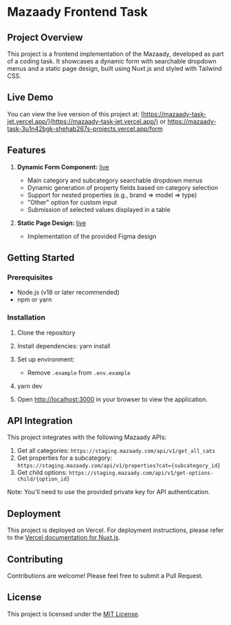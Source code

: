 # Mazaady Frontend Task

## Project Overview

This project is a frontend implementation of the Mazaady, developed as part of a coding task. It showcases a dynamic form with searchable dropdown menus and a static page design, built using Nuxt.js and styled with Tailwind CSS.

## Live Demo

You can view the live version of this project at: [https://mazaady-task-jet.vercel.app/](https://mazaady-task-jet.vercel.app/)
or
https://mazaady-task-3u1n42bgk-shehab267s-projects.vercel.app/form

## Features

1. **Dynamic Form Component:** [live](https://mazaady-task-jet.vercel.app/form)

   - Main category and subcategory searchable dropdown menus
   - Dynamic generation of property fields based on category selection
   - Support for nested properties (e.g., brand => model => type)
   - "Other" option for custom input
   - Submission of selected values displayed in a table

2. **Static Page Design:** [live](https://mazaady-task-jet.vercel.app/)
   - Implementation of the provided Figma design

## Getting Started

### Prerequisites

- Node.js (v18 or later recommended)
- npm or yarn

### Installation

1. Clone the repository
2. Install dependencies: yarn install
3. Set up environment:

   - Remove `.example` from `.env.example`

4. yarn dev
5. Open [http://localhost:3000](http://localhost:3000) in your browser to view the application.

## API Integration

This project integrates with the following Mazaady APIs:

1. Get all categories: `https://staging.mazaady.com/api/v1/get_all_cats`
2. Get properties for a subcategory: `https://staging.mazaady.com/api/v1/properties?cat={subcategory_id}`
3. Get child options: `https://staging.mazaady.com/api/v1/get-options-child/{option_id}`

Note: You'll need to use the provided private key for API authentication.

## Deployment

This project is deployed on Vercel. For deployment instructions, please refer to the [Vercel documentation for Nuxt.js](https://vercel.com/guides/deploying-nuxt-with-vercel).

## Contributing

Contributions are welcome! Please feel free to submit a Pull Request.

## License

This project is licensed under the [MIT License](LICENSE).
